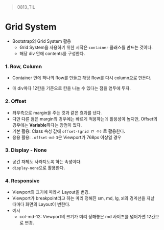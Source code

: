 > 0813_TIL



# Grid System

- Bootstrap의 Grid System 활용
  - Grid System을 사용하기 위한 시작은 `container` 클래스를 만드는 것이다.
  - 해당 div 안에 contents를 구성한다.





### 1. Row, Column

- Container 안에 하나의 Row를 만들고 해당 Row를 다시 column으로 만든다.

- 매 div마다 12칸을 기준으로 칸을 나눌 수 있다는 점을 염두에 두자.





### 2. Offset

- 좌우측으로 margin을 주는 것과 같은 효과를 낸다.
- 다만 다른 점은 margin의 경우에는 빠르게 적용하는데 활용성이 높지만, Offset의 경우에는 **Variable**하다는 장점이 있다.
- 기본 활용: Class 속성 값에 `offset-(grid 칸 수)` 로 활용한다.
- 응용 활용: `.offset-md-3`은 Viewport가 768px 이상일 경우 





### 3. Display - None

- 공간 자체도 사라지도록 하는 속성이다.
- `display-none`으로 활용한다.



### 4. Responsive

- Viewport의 크기에 따라서 Layout을 변경.
- Viewport가 breakpoint라고 하는 미리 정해진 sm, md, lg, xl의 경계선을 지날 때마다 화면의 Layout이 변한다.
- 예시
  - col-md-12: Viewport의 크기가 미리 정해놓은 md 사이즈를 넘어가면 12칸으로 변경. 

